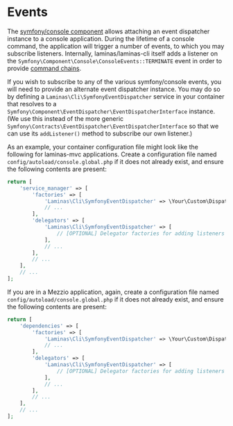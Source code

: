 # Events

The [symfony/console component](https://symfony.com/doc/current/components/console.html) allows attaching an event dispatcher instance to a console application.
During the lifetime of a console command, the application will trigger a number of events, to which you may subscribe listeners.
Internally, laminas/laminas-cli itself adds a listener on the `Symfony\Component\Console\ConsoleEvents::TERMINATE` event in order to provide [command chains](command-chains.md).

If you wish to subscribe to any of the various symfony/console events, you will need to provide an alternate event dispatcher instance.
You may do so by defining a `Laminas\Cli\SymfonyEventDispatcher` service in your container that resolves to a `Symfony\Component\EventDispatcher\EventDispatcherInterface` instance. (We use this instead of the more generic `Symfony\Contracts\EventDispatcher\EventDispatcherInterface` so that we can use its `addListener()` method to subscribe our own listener.)

As an example, your container configuration file might look like the following for laminas-mvc applications.
Create a configuration file named `config/autoload/console.global.php` if it does not already exist, and ensure the following contents are present:

```php
return [
    'service_manager' => [
        'factories' => [
            'Laminas\Cli\SymfonyEventDispatcher' => \Your\Custom\DispatcherFactory::class,
            // ...
        ],
        'delegators' => [
            'Laminas\Cli\SymfonyEventDispatcher' => [
                // [OPTIONAL] Delegator factories for adding listeners and/or subscribers
            ],
            // ...
        ],
        // ...
    ],
    // ...
];
```

If you are in a Mezzio application, again, create a configuration file named `config/autoload/console.global.php` if it does not already exist, and ensure the following contents are present:

```php
return [
    'dependencies' => [
        'factories' => [
            'Laminas\Cli\SymfonyEventDispatcher' => \Your\Custom\DispatcherFactory::class,
            // ...
        ],
        'delegators' => [
            'Laminas\Cli\SymfonyEventDispatcher' => [
                // [OPTIONAL] Delegator factories for adding listeners and/or subscribers
            ],
            // ...
        ],
        // ...
    ],
    // ...
];
```
